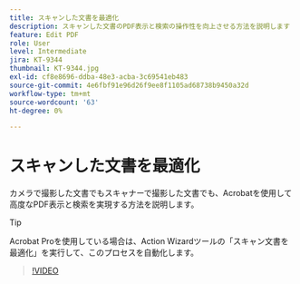 ```yaml
---
title: スキャンした文書を最適化
description: スキャンした文書のPDF表示と検索の操作性を向上させる方法を説明します
feature: Edit PDF
role: User
level: Intermediate
jira: KT-9344
thumbnail: KT-9344.jpg
exl-id: cf8e8696-ddba-48e3-acba-3c69541eb483
source-git-commit: 4e6fbf91e96d26f9ee8f1105ad68738b9450a32d
workflow-type: tm+mt
source-wordcount: '63'
ht-degree: 0%

---
```


# スキャンした文書を最適化

カメラで撮影した文書でもスキャナーで撮影した文書でも、Acrobatを使用して高度なPDF表示と検索を実現する方法を説明します。

>[!TIP]
>
>Acrobat Proを使用している場合は、Action Wizardツールの「スキャン文書を最適化」を実行して、このプロセスを自動化します。

>[!VIDEO](https://video.tv.adobe.com/v/347065?quality=12&learn=on&hidetitle=true&captions=jpn)
